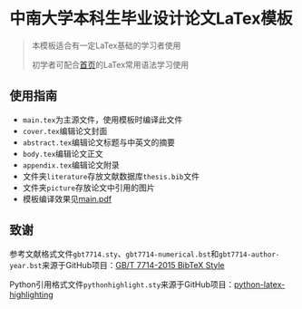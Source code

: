 # 中南大学本科生毕业设计论文LaTex模板
> 本模板适合有一定LaTex基础的学习者使用
>
> 初学者可配合[首页](https://github.com/heyzbw/CSU_Thesis_Template)的LaTex常用语法学习使用
## 使用指南
- `main.tex`为主源文件，使用模板时编译此文件
- `cover.tex`编辑论文封面
- `abstract.tex`编辑论文标题与中英文的摘要
- `body.tex`编辑论文正文
- `appendix.tex`编辑论文附录
- 文件夹`literature`存放文献数据库`thesis.bib`文件
- 文件夹`picture`存放论文中引用的图片
- 模板编译效果见<a href="main.pdf" target="_blank">main.pdf</a>

## 致谢
参考文献格式文件`gbt7714.sty`、`gbt7714-numerical.bst`和`gbt7714-author-year.bst`来源于GitHub项目：[GB/T 7714-2015 BibTeX Style](https://github.com/CTeX-org/gbt7714-bibtex-style)

Python引用格式文件`pythonhighlight.sty`来源于GitHub项目：[python-latex-highlighting](https://github.com/olivierverdier/python-latex-highlighting)
